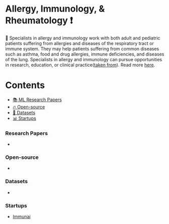 # Allergy, Immunology, & Rheumatology :heavy_exclamation_mark:
:bookmark: Specialists in allergy and immunology work with both adult and pediatric patients suffering from allergies and diseases of the respiratory tract or immune system. They may help patients suffering from common diseases such as asthma, food and drug allergies, immune deficiencies, and diseases of the lung. Specialists in allergy and immunology can pursue opportunities in research, education, or clinical practice([taken from](https://www.sgu.edu/blog/medical/ultimate-list-of-medical-specialties/)). Read more [here](https://www.acponline.org/about-acp/about-internal-medicine/subspecialties/allergy-and-immunology#:~:text=Allergy%20and%20immunology%20involves%20the,and%20encompassing%20various%20organ%20systems.).

# Contents 
- [:books: ML Research Papers](#research-papers)
- [:fire: Open-source](#open-source)
- [:notebook: Datasets](#datasets)
- [:bar_chart: Startups](#startups)

### Research Papers
- 
### Open-source
- 
### Datasets
- 
### Startups
- [Immunai](https://www.immunai.com/)
